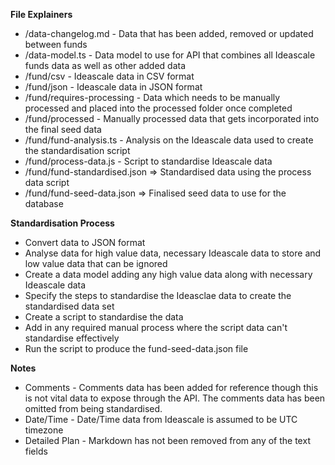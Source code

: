 **File Explainers**
- /data-changelog.md - Data that has been added, removed or updated between funds
- /data-model.ts - Data model to use for API that combines all Ideascale funds data as well as other added data
- /fund/csv - Ideascale data in CSV format
- /fund/json - Ideascale data in JSON format
- /fund/requires-processing - Data which needs to be manually processed and placed into the processed folder once completed
- /fund/processed - Manually processed data that gets incorporated into the final seed data
- /fund/fund-analysis.ts - Analysis on the Ideascale data used to create the standardisation script
- /fund/process-data.js - Script to standardise Ideascale data
- /fund/fund-standardised.json => Standardised data using the process data script
- /fund/fund-seed-data.json => Finalised seed data to use for the database

**Standardisation Process**
- Convert data to JSON format
- Analyse data for high value data, necessary Ideascale data to store and low value data that can be ignored
- Create a data model adding any high value data along with necessary Ideascale data
- Specify the steps to standardise the Ideasclae data to create the standardised data set
- Create a script to standardise the data
- Add in any required manual process where the script data can't standardise effectively
- Run the script to produce the fund-seed-data.json file

**Notes**
- Comments - Comments data has been added for reference though this is not vital data to expose through the API. The comments data has been omitted from being standardised.
- Date/Time - Date/Time data from Ideascale is assumed to be UTC timezone
- Detailed Plan - Markdown has not been removed from any of the text fields
